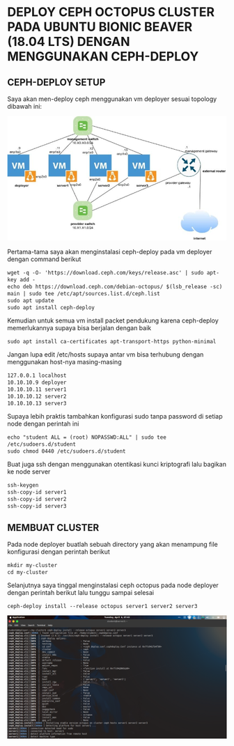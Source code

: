 # DEPLOY CEPH OCTOPUS CLUSTER PADA UBUNTU BIONIC BEAVER (18.04 LTS) DENGAN MENGGUNAKAN CEPH-DEPLOY

## CEPH-DEPLOY SETUP

Saya akan men-deploy ceph menggunakan vm deployer sesuai topology dibawah ini:

![](https://github.com/jhodysetiawansekardono/ceph-cluster-octpus/blob/c7b5242bd29d78fee52510cc7e58686553e65d35/resources/topology.jpg)

Pertama-tama saya akan menginstalasi ceph-deploy pada vm deployer dengan command berikut

```
wget -q -O- 'https://download.ceph.com/keys/release.asc' | sudo apt-key add -
echo deb https://download.ceph.com/debian-octopus/ $(lsb_release -sc) main | sudo tee /etc/apt/sources.list.d/ceph.list
sudo apt update
sudo apt install ceph-deploy
```
Kemudian untuk semua vm install packet pendukung karena ceph-deploy memerlukannya supaya bisa berjalan dengan baik

```
sudo apt install ca-certificates apt-transport-https python-minimal
```

Jangan lupa edit /etc/hosts supaya antar vm bisa terhubung dengan menggunakan host-nya masing-masing

```
127.0.0.1 localhost
10.10.10.9 deployer
10.10.10.11 server1
10.10.10.12 server2
10.10.10.13 server3
```
Supaya lebih praktis tambahkan konfigurasi sudo tanpa password di setiap node dengan perintah ini

```
echo "student ALL = (root) NOPASSWD:ALL" | sudo tee /etc/sudoers.d/student
sudo chmod 0440 /etc/sudoers.d/student
```

Buat juga ssh dengan menggunakan otentikasi kunci kriptografi lalu bagikan ke node server

```
ssh-keygen
ssh-copy-id server1
ssh-copy-id server2
ssh-copy-id server3
```

## MEMBUAT CLUSTER

Pada node deployer buatlah sebuah directory yang akan menampung file konfigurasi dengan perintah berikut

```
mkdir my-cluster
cd my-cluster
```

Selanjutnya saya tinggal menginstalasi ceph octopus pada node deployer dengan perintah berikut lalu tunggu sampai selesai

```
ceph-deploy install --release octopus server1 server2 server3
```

![](https://github.com/jhodysetiawansekardono/ceph-cluster-octpus/blob/229ac7aa0268c1b2f632ca659b40a2ba95de0741/screenshots/8.png)

